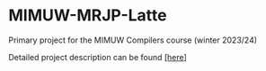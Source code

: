 # MIMUW-MRJP-Latte
Primary project for the MIMUW Compilers course (winter 2023/24)

Detailed project description can be found [\[here\]](https://www.mimuw.edu.pl/~ben/Zajecia/Mrj2023/latte.html)
